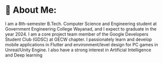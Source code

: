 # 💫 About Me:
I am a 8th-semester B.Tech. Computer Science and Engineering student at Government Engineering College Wayanad, and I expect to graduate in the year 2024. I am a core project team member of the Google Developers Student Club (GDSC) at GECW chapter. I passionately learn and develop mobile applications in Flutter and environment/level design for PC games in Unreal/Unity Engine. I also have a strong interest in Artificial Intelligence and Deep learning



